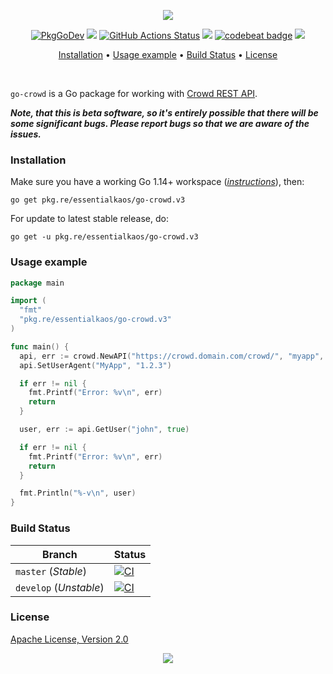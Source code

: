 <p align="center"><a href="#readme"><img src="https://gh.kaos.st/go-crowd.svg"/></a></p>

<p align="center">
  <a href="https://pkg.go.dev/github.com/essentialkaos/go-crowd"><img src="https://pkg.go.dev/badge/github.com/essentialkaos/go-crowd" alt="PkgGoDev"></a>
  <a href="https://goreportcard.com/report/github.com/essentialkaos/go-crowd"><img src="https://goreportcard.com/badge/github.com/essentialkaos/go-crowd"></a>
  <a href="https://github.com/essentialkaos/go-crowd/actions"><img src="https://github.com/essentialkaos/go-crowd/workflows/CI/badge.svg" alt="GitHub Actions Status" /></a>
  <a href="https://github.com/essentialkaos/go-crowd/actions?query=workflow%3ACodeQL"><img src="https://github.com/essentialkaos/go-crowd/workflows/CodeQL/badge.svg" /></a>
  <a href="https://codebeat.co/projects/github-com-essentialkaos-go-crowd-master"><img alt="codebeat badge" src="https://codebeat.co/badges/9aaa0412-47a5-4555-924e-9c9e1d61a3e4" /></a>
  <a href="#license"><img src="https://gh.kaos.st/apache2.svg"></a>
</p>

<p align="center"><a href="#installation">Installation</a> • <a href="#usage-example">Usage example</a> • <a href="#build-status">Build Status</a> • <a href="#license">License</a></p>

<br/>

`go-crowd` is a Go package for working with [Crowd REST API](https://developer.atlassian.com/server/crowd/crowd-rest-resources/).

_**Note, that this is beta software, so it's entirely possible that there will be some significant bugs. Please report bugs so that we are aware of the issues.**_

### Installation

Make sure you have a working Go 1.14+ workspace (_[instructions](https://golang.org/doc/install)_), then:

````
go get pkg.re/essentialkaos/go-crowd.v3
````

For update to latest stable release, do:

```
go get -u pkg.re/essentialkaos/go-crowd.v3
```

### Usage example

```go
package main

import (
  "fmt"
  "pkg.re/essentialkaos/go-crowd.v3"
)

func main() {
  api, err := crowd.NewAPI("https://crowd.domain.com/crowd/", "myapp", "MySuppaPAssWOrd")
  api.SetUserAgent("MyApp", "1.2.3")

  if err != nil {
    fmt.Printf("Error: %v\n", err)
    return
  }

  user, err := api.GetUser("john", true)

  if err != nil {
    fmt.Printf("Error: %v\n", err)
    return
  }

  fmt.Println("%-v\n", user)
}
```

### Build Status

| Branch     | Status |
|------------|--------|
| `master` (_Stable_) | [![CI](https://github.com/essentialkaos/go-crowd/workflows/CI/badge.svg?branch=master)](https://github.com/essentialkaos/go-crowd/actions) |
| `develop` (_Unstable_) | [![CI](https://github.com/essentialkaos/go-crowd/workflows/CI/badge.svg?branch=develop)](https://github.com/essentialkaos/go-crowd/actions) |

### License

[Apache License, Version 2.0](http://www.apache.org/licenses/LICENSE-2.0)

<p align="center"><a href="https://essentialkaos.com"><img src="https://gh.kaos.st/ekgh.svg"/></a></p>
